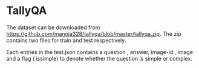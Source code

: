 # TallyQA

The dataset can be downloaded from  https://github.com/manoja328/tallyqa/blob/master/tallyqa.zip. The zip contains two files for train and test respectively.

Each entries in the test.json contains a question , answer, image-id , image and a flag ( issimple) to denote 
whether the question is simple or complex.
